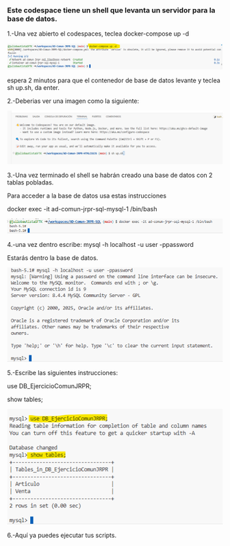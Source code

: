### Este codespace tiene un shell que levanta un servidor para la base de datos.

1.-Una vez abierto el codespaces, teclea docker-compose up -d 

![Descripción de la imagen](../Imagenes/Img59.png) 

espera 2 minutos para que el contenedor de base de datos levante y teclea sh up.sh, da enter.

2.-Deberias ver una imagen como la siguiente:

![Descripción de la imagen](../Imagenes/Img51.png) 

3.-Una vez terminado el shell se habrán creado una base de datos con 2 tablas pobladas.

Para acceder a la base de datos usa estas instrucciones

docker exec -it ad-comun-jrpr-sql-mysql-1 /bin/bash

![Descripción de la imagen](../Imagenes/Img56.png) 

4.-una vez dentro escribe: mysql -h localhost -u user -ppassword

Estarás dentro la base de datos.

![Descripción de la imagen](../Imagenes/Img57.png) 

5.-Escribe las siguientes instrucciones:

use DB_EjercicioComunJRPR;

show tables;

![Descripción de la imagen](../Imagenes/Img58.png) 

6.-Aquí ya puedes ejecutar tus scripts.
